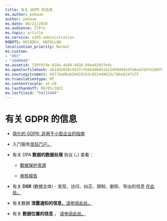 ```yaml
---
title: 有关 GDPR 的信息
ms.author: pebaum
author: pebaum
ms.date: 04/21/2020
ms.audience: ITPro
ms.topic: article
ms.service: o365-administration
ROBOTS: NOINDEX, NOFOLLOW
localization_priority: Normal
ms.custom:
- "891"
- "1600049"
ms.assetid: 729fdf4e-810a-4a99-9438-60ae8291fe4c
ms.openlocfilehash: ab1d8283bcd537cf666dd60b3a23459d4d1dfa8aa5167e2d6fb2a9b779b4b3e1
ms.sourcegitcommit: b5f7da89a650d2915dc652449623c78be6247175
ms.translationtype: MT
ms.contentlocale: zh-CN
ms.lasthandoff: 08/05/2021
ms.locfileid: "54115494"
---
```

# <a name="information-about-gdpr"></a>有关 GDPR 的信息

- [简化的 GDPR: 适用于小型企业的指南](/microsoft-365/admin/security-and-compliance/gdpr-compliance)

- 入门服务[信任门户。](https://servicetrust.microsoft.com/ViewPage/GDPRGetStarted)

- 有关 DPA **数据的数据处理** 协议 (，) 查看：

  - [数据保护资源](https://servicetrust.microsoft.com/ViewPage/TrustDocuments)

  - [审核报告](https://servicetrust.microsoft.com/ViewPage/MSComplianceGuide)

- 有关 **DSR** (数据主体) - 发现、访问、纠正、限制、删除、导出的信息 [在此处。](/microsoft-365/compliance/gdpr-dsr-office365)

- 有关数据 **泄露通知的信息**[，请参阅此处。](https://servicetrust.microsoft.com/ViewPage/GDPRBreach)

- 有关 **数据位置的信息** ， [请参阅此处。](https://products.office.com/where-is-your-data-located?ms.officeurl=datamaps&amp;geo=All#All)
